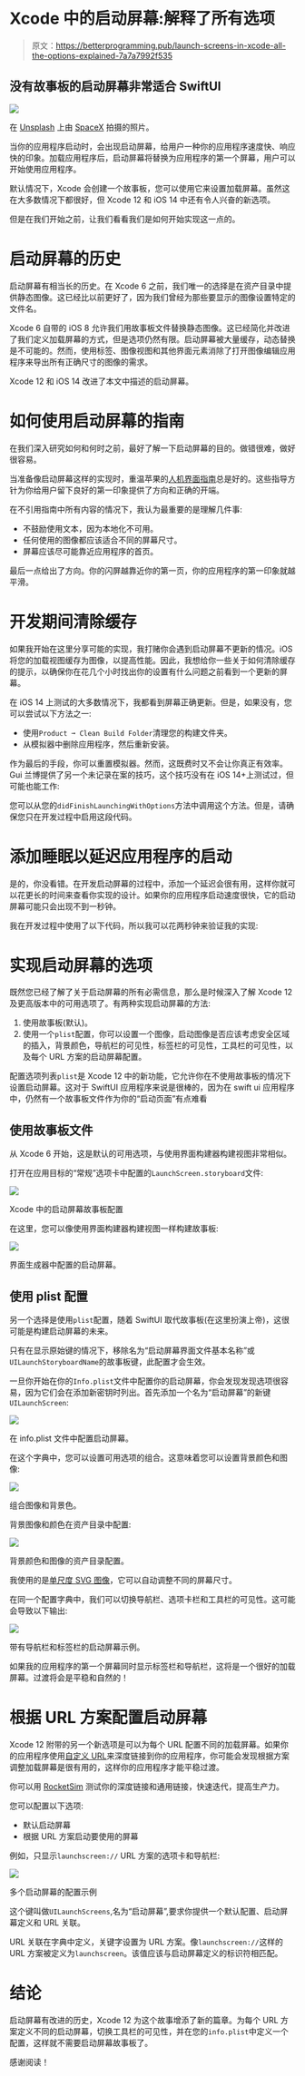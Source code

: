 # Xcode 中的启动屏幕:解释了所有选项

> 原文：<https://betterprogramming.pub/launch-screens-in-xcode-all-the-options-explained-7a7a7992f535>

## 没有故事板的启动屏幕非常适合 SwiftUI

![](img/7e613f7614a0a0e8bab52ab99618db51.png)

在 [Unsplash](https://unsplash.com?utm_source=medium&utm_medium=referral) 上由 [SpaceX](https://unsplash.com/@spacex?utm_source=medium&utm_medium=referral) 拍摄的照片。

当你的应用程序启动时，会出现启动屏幕，给用户一种你的应用程序速度快、响应快的印象。加载应用程序后，启动屏幕将替换为应用程序的第一个屏幕，用户可以开始使用应用程序。

默认情况下，Xcode 会创建一个故事板，您可以使用它来设置加载屏幕。虽然这在大多数情况下都很好，但 Xcode 12 和 iOS 14 中还有令人兴奋的新选项。

但是在我们开始之前，让我们看看我们是如何开始实现这一点的。

# 启动屏幕的历史

启动屏幕有相当长的历史。在 Xcode 6 之前，我们唯一的选择是在资产目录中提供静态图像。这已经比以前更好了，因为我们曾经为那些要显示的图像设置特定的文件名。

Xcode 6 自带的 iOS 8 允许我们用故事板文件替换静态图像。这已经简化并改进了我们定义加载屏幕的方式，但是选项仍然有限。启动屏幕被大量缓存，动态替换是不可能的。然而，使用标签、图像视图和其他界面元素消除了打开图像编辑应用程序来导出所有正确尺寸的图像的需求。

Xcode 12 和 iOS 14 改进了本文中描述的启动屏幕。

# 如何使用启动屏幕的指南

在我们深入研究如何和何时之前，最好了解一下启动屏幕的目的。做错很难，做好很容易。

当准备像启动屏幕这样的实现时，重温苹果的[人机界面指南](https://developer.apple.com/design/human-interface-guidelines/ios/visual-design/launch-screen/)总是好的。这些指导方针为你给用户留下良好的第一印象提供了方向和正确的开端。

在不引用指南中所有内容的情况下，我认为最重要的是理解几件事:

*   不鼓励使用文本，因为本地化不可用。
*   任何使用的图像都应该适合不同的屏幕尺寸。
*   屏幕应该尽可能靠近应用程序的首页。

最后一点给出了方向。你的闪屏越靠近你的第一页，你的应用程序的第一印象就越平滑。

# 开发期间清除缓存

如果我开始在这里分享可能的实现，我打赌你会遇到启动屏幕不更新的情况。iOS 将您的加载视图缓存为图像，以提高性能。因此，我想给你一些关于如何清除缓存的提示，以确保你在花几个小时找出你的设置有什么问题之前看到一个更新的屏幕。

在 iOS 14 上测试的大多数情况下，我都看到屏幕正确更新。但是，如果没有，您可以尝试以下方法之一:

*   使用`Product ➞ Clean Build Folder`清理您的构建文件夹。
*   从模拟器中删除应用程序，然后重新安装。

作为最后的手段，你可以重置模拟器。然而，这既费时又不会让你真正有效率。Gui 兰博提供了另一个未记录在案的技巧，这个技巧没有在 iOS 14+上测试过，但可能也能工作:

您可以从您的`didFinishLaunchingWithOptions`方法中调用这个方法。但是，请确保您只在开发过程中启用这段代码。

# 添加睡眠以延迟应用程序的启动

是的，你没看错。在开发启动屏幕的过程中，添加一个延迟会很有用，这样你就可以花更长的时间来查看你实现的设计。如果你的应用程序启动速度很快，它的启动屏幕可能只会出现不到一秒钟。

我在开发过程中使用了以下代码，所以我可以花两秒钟来验证我的实现:

# 实现启动屏幕的选项

既然您已经了解了关于启动屏幕的所有必需信息，那么是时候深入了解 Xcode 12 及更高版本中的可用选项了。有两种实现启动屏幕的方法:

1.  使用故事板(默认)。
2.  使用一个`plist`配置，你可以设置一个图像，启动图像是否应该考虑安全区域的插入，背景颜色，导航栏的可见性，标签栏的可见性，工具栏的可见性，以及每个 URL 方案的启动屏幕配置。

配置选项列表`plist`是 Xcode 12 中的新功能，它允许你在不使用故事板的情况下设置启动屏幕。这对于 SwiftUI 应用程序来说是很棒的，因为在 swift ui 应用程序中，仍然有一个故事板文件作为你的“启动页面”有点难看

## 使用故事板文件

从 Xcode 6 开始，这是默认的可用选项，与使用界面构建器构建视图非常相似。

打开在应用目标的“常规”选项卡中配置的`LaunchScreen.storyboard`文件:

![](img/0c00b1c41af6bdbb936696b7bede7b67.png)

Xcode 中的启动屏幕故事板配置

在这里，您可以像使用界面构建器构建视图一样构建故事板:

![](img/17d36e1f1d8c334bf5435c1dcbeaa550.png)

界面生成器中配置的启动屏幕。

## 使用 plist 配置

另一个选择是使用`plist`配置，随着 SwiftUI 取代故事板(在这里扮演上帝)，这很可能是构建启动屏幕的未来。

只有在显示原始键的情况下，移除名为“启动屏幕界面文件基本名称”或`UILaunchStoryboardName`的故事板键，此配置才会生效。

一旦你开始在你的`Info.plist`文件中配置你的启动屏幕，你会发现发现选项很容易，因为它们会在添加新密钥时列出。首先添加一个名为“启动屏幕”的新键`UILaunchScreen`:

![](img/8bab477220716e00388bdebde0130c30.png)

在 info.plist 文件中配置启动屏幕。

在这个字典中，您可以设置可用选项的组合。这意味着您可以设置背景颜色和图像:

![](img/52ff168eac80abe54ed42a40107b4812.png)

组合图像和背景色。

背景图像和颜色在资产目录中配置:

![](img/b22b3151b74715df6fc24f4255f4a91b.png)

背景颜色和图像的资产目录配置。

我使用的是[单尺度 SVG 图像](https://www.avanderlee.com/xcode/svg-image-assets/)，它可以自动调整不同的屏幕尺寸。

在同一个配置字典中，我们可以切换导航栏、选项卡栏和工具栏的可见性。这可能会导致以下输出:

![](img/740bc78783c73f234cc908b129052db5.png)

带有导航栏和标签栏的启动屏幕示例。

如果我的应用程序的第一个屏幕同时显示标签栏和导航栏，这将是一个很好的加载屏幕。过渡将会是平稳和自然的！

# 根据 URL 方案配置启动屏幕

Xcode 12 附带的另一个新选项是可以为每个 URL 配置不同的加载屏幕。如果你的应用程序使用[自定义 URL](https://developer.apple.com/documentation/uikit/inter-process_communication/allowing_apps_and_websites_to_link_to_your_content/defining_a_custom_url_scheme_for_your_app)来深度链接到你的应用程序，你可能会发现根据方案调整加载屏幕是很有用的，这样你的应用程序才能平稳过渡。

你可以用 [RocketSim](https://www.avanderlee.com/workflow/rocketsim-simulator-recording/) 测试你的深度链接和通用链接，快速迭代，提高生产力。

您可以配置以下选项:

*   默认启动屏幕
*   根据 URL 方案启动要使用的屏幕

例如，只显示`launchscreen://` URL 方案的选项卡和导航栏:

![](img/9d5618339ec081291437f17e0460a678.png)

多个启动屏幕的配置示例

这个键叫做`UILaunchScreens`,名为“启动屏幕”,要求你提供一个默认配置、启动屏幕定义和 URL 关联。

URL 关联在字典中定义，关键字设置为 URL 方案。像`launchscreen://`这样的 URL 方案被定义为`launchscreen`。该值应该与启动屏幕定义的标识符相匹配。

# 结论

启动屏幕有改进的历史，Xcode 12 为这个故事增添了新的篇章。为每个 URL 方案定义不同的启动屏幕，切换工具栏的可见性，并在您的`info.plist`中定义一个配置，这样就不需要启动屏幕故事板了。

感谢阅读！